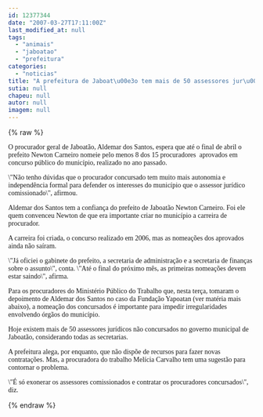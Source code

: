 ```yaml
---
id: 12377344
date: "2007-03-27T17:11:00Z"
last_modified_at: null
tags:
  - "animais"
  - "jaboatao"
  - "prefeitura"
categories:
  - "noticias"
title: "A prefeitura de Jaboat\u00e3o tem mais de 50 assessores jur\u00eddicos, nenhum concursado"
sutia: null
chapeu: null
autor: null
imagem: null
---
```

{% raw %}
<p><P><FONT face=Verdana>O procurador geral de Jaboatão, Aldemar dos Santos, espera que até o final de abril o prefeito Newton Carneiro nomeie pelo menos 8 dos 15 procuradores&nbsp; aprovados em concurso público do município, realizado no ano passado.</FONT></P></p>
<p><P><FONT face=Verdana>\"Não tenho dúvidas que o procurador concursado tem muito mais autonomia e independência formal para defender os interesses do município que o assessor jurídico comissionado\", afirmou.</FONT></P></p>
<p><P><FONT face=Verdana>Aldemar dos Santos tem a confiança do prefeito de Jaboatão Newton Carneiro. Foi ele quem convenceu Newton de que era importante criar no município a carreira de procurador.</FONT></P></p>
<p><P><FONT face=Verdana>A carreira foi criada, o concurso realizado em 2006, mas as nomeações dos aprovados ainda não saíram.</FONT></P></p>
<p><P><FONT face=Verdana>\"Já oficiei o gabinete do prefeito, a secretaria de administração e a secretaria de finanças sobre o assunto\", conta. \"Até o final do próximo mês, as primeiras nomeações devem estar saindo\", afirma.</FONT></P></p>
<p><P><FONT face=Verdana>Para os procuradores do Ministério Público do Trabalho que, nesta terça, tomaram o depoimento de Aldemar dos Santos no caso da Fundação Yapoatan (ver matéria mais abaixo), a nomeação dos&nbsp;concursados é importante para impedir irregularidades envolvendo órgãos do município.</FONT></P></p>
<p><P><FONT face=Verdana>Hoje existem mais de 50 assessores jurídicos não concursados no governo municipal de Jaboatão, considerando todas as secretarias.</FONT></P></p>
<p><P><FONT face=Verdana>A prefeitura alega, por enquanto, que não dispõe de recursos para fazer novas contratações. Mas, a procuradora do trabalho Melícia Carvalho tem uma sugestão para contornar o problema.</FONT></P></p>
<p><P><FONT face=Verdana>\"É só exonerar os assessores comissionados e contratar os procuradores concursados\", diz.</FONT></P> </p>
{% endraw %}